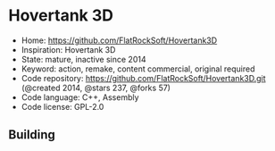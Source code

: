 # Hovertank 3D

- Home: https://github.com/FlatRockSoft/Hovertank3D
- Inspiration: Hovertank 3D
- State: mature, inactive since 2014
- Keyword: action, remake, content commercial, original required
- Code repository: https://github.com/FlatRockSoft/Hovertank3D.git (@created 2014, @stars 237, @forks 57)
- Code language: C++, Assembly
- Code license: GPL-2.0

## Building
